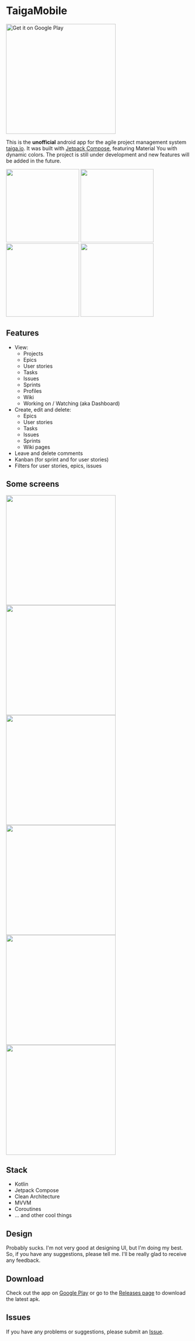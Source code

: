 # TaigaMobile
<a href='https://play.google.com/store/apps/details?id=io.eugenethedev.taigamobile&utm_source=github'><img alt='Get it on Google Play' src='https://play.google.com/intl/en_us/badges/static/images/badges/en_badge_web_generic.png' width=300/></a>

This is the **unofficial** android app for the agile project management system [taiga.io](https://www.taiga.io/). It was built with [Jetpack Compose](https://developer.android.com/jetpack/compose), featuring Material You with dynamic colors. The project is still under development and new features will be added in the future.

<img src="screenshots/m3_1.png" width=200/> <img src="screenshots/m3_2.png" width=200/>
<img src="screenshots/m3_3.png" width=200/> <img src="screenshots/m3_4.png" width=200/>

## Features
* View:
  * Projects
  * Epics
  * User stories
  * Tasks
  * Issues
  * Sprints
  * Profiles
  * Wiki
  * Working on / Watching (aka Dashboard)
* Create, edit and delete:
  * Epics
  * User stories
  * Tasks
  * Issues
  * Sprints
  * Wiki pages
* Leave and delete comments
* Kanban (for sprint and for user stories)
* Filters for user stories, epics, issues

## Some screens
<img src="screenshots/login.png" width=300/> <img src="screenshots/login_dark.png" width=300/>
<img src="screenshots/story.png" width=300/> <img src="screenshots/story_dark.png" width=300/>
<img src="screenshots/sprint.png" width=300/> <img src="screenshots/sprint_dark.png" width=300/>

## Stack
* Kotlin
* Jetpack Compose
* Clean Architecture
* MVVM
* Coroutines
* ... and other cool things

## Design
Probably sucks. I'm not very good at designing UI, but I'm doing my best. So, if you have any suggestions, please tell me. I'll be really glad to receive any feedback.

## Download
Check out the app on [Google Play](https://play.google.com/store/apps/details?id=io.eugenethedev.taigamobile&utm_source=github) or go to the [Releases page](https://github.com/EugeneTheDev/TaigaMobile/releases) to download the latest apk.

## Issues
If you have any problems or suggestions, please submit an [Issue](https://github.com/EugeneTheDev/TaigaMobile/issues).
